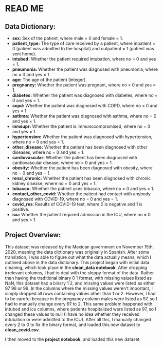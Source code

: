 # READ ME

## Data Dictionary:
- **sex:** Sex of the patient, where male = 0 and female = 1.
- **patient_type:**	The type of care received by a patient, where inpatient = 0 (patient was admitted to the hospital) and outpatient = 1 (patient was sent home).
- **intubed:** Whether the patient required intubation, where no = 0 and yes = 1.
- **pneumonia:** Whether the patient was diagnosed with pneumonia, where no = 0 and yes = 1.
- **age:** The age of the patient (integer).
- **pregnancy:** Whether the patient was pregnant, where no = 0 and yes = 1.
- **diabetes:** Whether the patient was diagnosed with diabetes, where no = 0 and yes = 1.
- **copd:** Whether the patient was diagnosed with COPD, where no = 0 and yes = 1.
- **asthma:** Whether the patient was diagnosed with asthma, where no = 0 and yes = 1.
- **inmsupr:** Whether the patient is immunocompromised, where no = 0 and yes = 1.
- **hypertension:** Whether the patient was diagnosed with hypertension, where no = 0 and yes = 1.
- **other_disease:** Whether the patient has been diagnosed with other diseases, where no = 0 and yes = 1.
- **cardiovascular:** Whether the patient has been diagnosed with cardiovascular disease, where no = 0 and yes = 1.
- **obesity:** Whether the patient has been diagnosed with obesity, where no = 0 and yes = 1.
- **renal_chronic:** Whether the patient has been diagnosed with chronic kidney disease, where no = 0 and yes = 1.
- **tobacco:** Whether the patient uses tobacco, where no = 0 and yes = 1.
- **contact_other_covid:** Whether the patient had contact with anybody diagnosed with COVID-19, where no = 0 and yes = 1.
- **covid_res**: Results of COVID-19 test, where 0 is negative and 1 is positive.
- **icu:** Whether the patient required admission in the ICU, where no = 0 and yes = 1.

## Project Overview:

This dataset was released by the Mexican government on November 15th, 2020, meaning the data dictionary was originally in Spanish. After some translation, I was able to figure out what the data actually means, which I outlined above in the data dictionary. This project began with initial data cleaning, which took place in the **clean_data notebook**. After dropping irrelevant columns, I had to deal with the sloppy format of the data. Rather than having the traditional binary 0 1 format, with missing values listed as NaN, this dataset had a binary 1 2, and missing values were listed as either 97 98 or 99. In the columns where the missing values weren't important, I simply dropped all rows containing values other than 1 or 2. However, I had to be careful because in the pregnancy column males were listed as 97, so I had to manually change every 97 to 2. This same problem happened with intubed and icu columns, where patients hospitalized were listed as 97, so I changed these values to null (I have no idea whether they received intubation or were admitted to the ICU). After all this, I manually changed every 2 to 0 to fix the binary format, and loaded this new dataset to **clean_covid.csv**.

I then moved to the **project notebook**, and loaded this new dataset. 